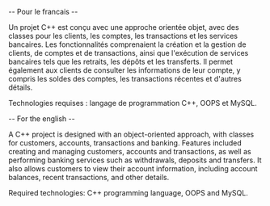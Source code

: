 -- Pour le francais --

Un projet C++ est conçu avec une approche orientée objet, avec des classes pour les clients, les comptes, les transactions et les services bancaires. Les fonctionnalités comprenaient la création et la gestion de clients, de comptes et de transactions, ainsi que l'exécution de services bancaires tels que les retraits, les dépôts et les transferts. Il permet également aux clients de consulter les informations de leur compte, y compris les soldes des comptes, les transactions récentes et d'autres détails.

Technologies requises : langage de programmation C++, OOPS et MySQL.

-- For the english --

A C++ project is designed with an object-oriented approach, with classes for customers, accounts, transactions and banking. Features included creating and managing customers, accounts and transactions, as well as performing banking services such as withdrawals, deposits and transfers. It also allows customers to view their account information, including account balances, recent transactions, and other details.

Required technologies: C++ programming language, OOPS and MySQL.